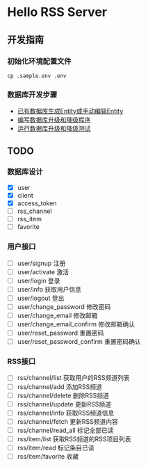 # Hello RSS Server

## 开发指南

### 初始化环境配置文件

```shell
cp .sample.env .env
```

### 数据库开发步骤

* [已有数据库生成Entity或手动编辑Entity][1]
* [编写数据库升级和降级程序][2]
* [运行数据库升级和降级测试][3]

[1]:https://www.sea-ql.org/SeaORM/docs/generate-entity/sea-orm-cli
[2]:https://www.sea-ql.org/SeaORM/docs/migration/writing-migration
[3]:https://www.sea-ql.org/SeaORM/docs/migration/running-migration


## TODO

### 数据库设计

* [x] user
* [x] client
* [x] access_token
* [ ] rss_channel
* [ ] rss_item
* [ ] favorite

### 用户接口

* [ ] user/signup 注册
* [ ] user/activate 激活
* [ ] user/login 登录
* [ ] user/info 获取用户信息
* [ ] user/logout 登出
* [ ] user/change_password 修改密码
* [ ] user/change_email 修改邮箱
* [ ] user/change_email_confirm 修改邮箱确认
* [ ] user/reset_password 重置密码
* [ ] user/reset_password_confirm 重置密码确认

### RSS接口

* [ ] rss/channel/list 获取用户的RSS频道列表
* [ ] rss/channel/add 添加RSS频道
* [ ] rss/channel/delete 删除RSS频道
* [ ] rss/channel/update 更新RSS频道
* [ ] rss/channel/info 获取RSS频道信息
* [ ] rss/channel/fetch 更新RSS频道内容
* [ ] rss/channel/read_all 标记全部已读
* [ ] rss/item/list 获取RSS频道的RSS项目列表
* [ ] rss/item/read 标记条目已读
* [ ] rss/item/favorite 收藏
